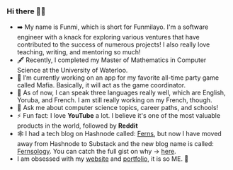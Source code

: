 ### Hi there 👋🏾

- ➡️ My name is Funmi, which is short for Funmilayo. I'm a software engineer with a knack for exploring various ventures that have contributed to the success of numerous projects! I also really love teaching, writing, and mentoring so much!
- 🖋️ Recently, I completed my Master of Mathematics in Computer Science at the University of Waterloo.
-  🔭 I’m currently working on an app for my favorite all-time party game called Mafia. Basically, it will act as the game coordinator.
- 🌱 As of now, I can speak three languages really well, which are English, Yoruba, and French. I am still really working on my French, though.
- 💬 Ask me about computer science topics, career paths, and schools!
- ⚡ Fun fact: I love **YouTube** a lot. I believe it's one of the most valuable products in the world, followed by **Reddit**
- 🕸️ I had a tech blog on Hashnode called: [Ferns](https://ferns.hashnode.dev/), but now I have moved away from Hashnode to Substack and the new blog name is called: [Fernsology](https://fernsology.substack.com/). You can catch the full gist on why -> [here](https://blog.funmiolaiya.com/im-no-longer-on-hashnode-heres-why).
- I am obsessed with my [website](https://funmiolaiya.com/) and [portfolio](https://portfolio.funmiolaiya.com/), it is so ME. 💃


